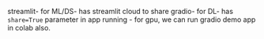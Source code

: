 streamlit- for ML/DS- has streamlit cloud to share
gradio- for DL- has `share=True` parameter in app running
    - for gpu, we can run gradio demo app in colab also.


